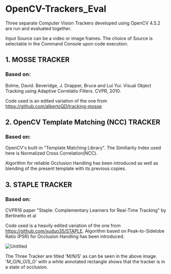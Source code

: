# OpenCV-Trackers_Eval
Three separate Computer Vision Trackers developed using OpenCV 4.5.2 are run and evaluated together.

Input Source can be a video or image frames. The choice of Source is selectable in the Command Console upon code execution.

## 1. MOSSE TRACKER
### Based on: 
Bolme, David. Beveridge, J. Drapper, Bruce and Lui Yui. Visual Object Tracking using Adaptive Correlatio Filters. CVPR, 2010. 

Code used is an edited variation of the one from https://github.com/albertoQD/tracking-mosse

## 2. OpenCV Template Matching (NCC) TRACKER
### Based on: 
OpenCV's built-in "Template Matching Library". The Similiarity Index used here is Normalized Cross Correlation(NCC).

Algorithm for reliable Occlusion Handling has been introduced as well as blending of the present template with its previous copies.

## 3. STAPLE TRACKER
### Based on: 
CVPR16 paper "Staple: Complementary Learners for Real-Time Tracking" by Bertinetto et al

Code used is a heavily edited variation of the one from https://github.com/xuduo35/STAPLE. Algorithm based on Peak-to-Sidelobe Ratio (PSR) for Occlusion Handling has been introduced.

![Untitled](https://user-images.githubusercontent.com/124782488/231141595-1af443ea-ce52-42cc-a14d-ab307cd70ded.png)

The Three Tracker are titled 'M/N/S' as can be seen in the above image. 'M_O/N_O/S_O' with a white annotated rectangle shows that the tracker is in a state of occlusion.  
